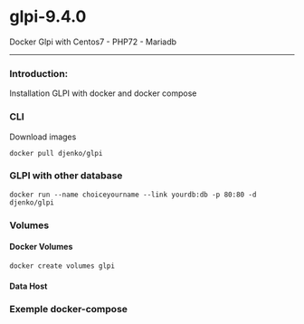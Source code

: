 # glpi-9.4.0
Docker Glpi with Centos7 - PHP72 - Mariadb

---

### Introduction:

Installation GLPI with docker and docker compose

### CLI

Download images

```
docker pull djenko/glpi
```

### GLPI with other database
```
docker run --name choiceyourname --link yourdb:db -p 80:80 -d djenko/glpi
```
### Volumes

#### Docker Volumes

```
docker create volumes glpi
```

#### Data Host

### Exemple docker-compose

```

```
